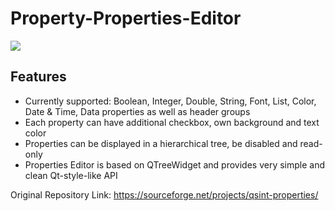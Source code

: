 # Property-Properties-Editor

![](https://github.com/Qt-Widgets/Property-Properties-Editor/blob/master/screenshot.png)

## Features
* Currently supported: Boolean, Integer, Double, String, Font, List, Color, Date & Time,  Data properties as well as header groups
* Each property can have additional checkbox, own background and text color
* Properties can be displayed in a hierarchical tree, be disabled and read-only
* Properties Editor is based on QTreeWidget and provides very simple and clean Qt-style-like API

Original Repository Link: https://sourceforge.net/projects/qsint-properties/
